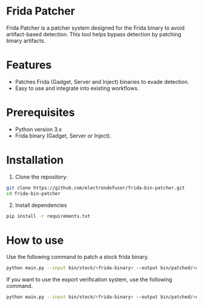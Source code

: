 # Frida Patcher
Frida Patcher is a patcher system designed for the Frida binary to avoid artifact-based detection. 
This tool helps bypass detection by patching binary artifacts.

# Features
- Patches Frida (Gadget, Server and Inject) binaries to evade detection.
- Easy to use and integrate into existing workflows.

# Prerequisites
- Python version 3.x
- Frida binary (Gadget, Server or Inject).

# Installation
1. Clone the repository:
```bash
git clone https://github.com/electrondefuser/frida-bin-patcher.git
cd frida-bin-patcher
```

2. Install dependencies
```bash
pip install -r requirements.txt
```

# How to use
Use the following command to patch a stock frida binary.
```bash
python main.py --input bin/stock/<frida-binary> --output bin/patched/<output-path>
```
If you want to use the export verification system, use the following command.
```bash
python main.py --input bin/stock/<frida-binary> --output bin/patched/<output-path> --verify
```
